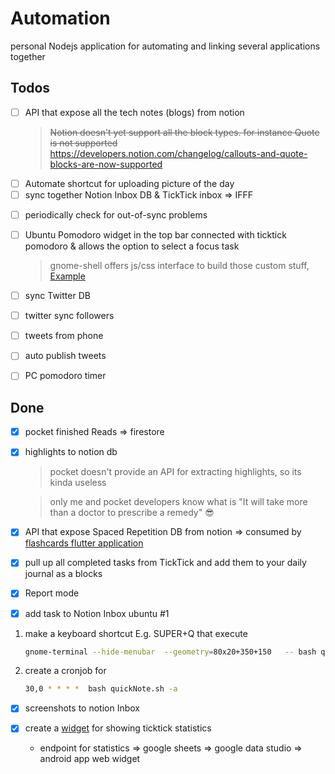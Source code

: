 # Automation

personal Nodejs application for automating and linking several applications together

## Todos

- [ ] API that expose all the tech notes (blogs) from notion
  > ~~Notion doesn't yet support all the block types. for instance Quote is not supported~~
  > https://developers.notion.com/changelog/callouts-and-quote-blocks-are-now-supported
- [ ]  Automate shortcut for uploading picture of the day
- [ ]  sync together Notion Inbox DB & TickTick inbox ⇒ IFFF
  + [ ]  periodically check for out-of-sync problems
  
  
- [ ] Ubuntu Pomodoro widget in the top bar connected with ticktick pomodoro & allows the option to select a focus task 
  > gnome-shell offers js/css interface to build those custom stuff, [Example](https://github.com/paradoxxxzero/gnome-shell-system-monitor-applet/)
  
- [ ]  sync Twitter DB
  - [ ]  twitter sync followers
  - [ ]  tweets from phone
  - [ ]  auto publish tweets
- [ ]  PC pomodoro timer

## Done


- [X]  pocket finished Reads ⇒ firestore
- [X] highlights to notion db
  > pocket doesn't provide an API for extracting highlights, so its kinda useless 

  > only me and pocket developers know what is "It will take more than a doctor to prescribe a remedy" 😎

- [X] API that expose Spaced Repetition DB from notion => consumed by [flashcards flutter application](https://github.com/nabildroid/flashcards)

- [x]  pull up all completed tasks from TickTick and add them to your daily journal as a blocks

- [X]  Report mode

- [x]  add task to Notion Inbox ubuntu #1
  1. make a keyboard shortcut E.g. SUPER+Q that execute

      ```bash
      gnome-terminal --hide-menubar  --geometry=80x20+350+150   -- bash quickNote.sh
      ```

  2. create a cronjob for

      ```bash
      30,0 * * * *  bash quickNote.sh -a
      ```


- [x]  screenshots to notion Inbox

- [x] create a [widget](https://datastudio.google.com/embed/reporting/d58d54aa-5a25-4392-bdaf-b80d3e3f45b7/page/tfcbC) for showing ticktick statistics
  - endpoint for statistics => google sheets => google data studio => android app web widget
